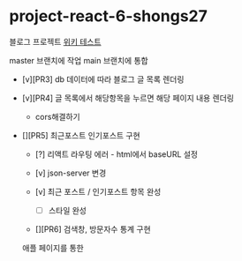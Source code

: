 # project-react-6-shongs27

블로그 프로젝트
[위키 테스트](https://github.com/CodeSoom/project-react-6-shongs27.wiki.git)

master 브랜치에 작업
main 브랜치에 통합

- [v][PR3] db 데이터에 따라 블로그 글 목록 렌더링
- [v][PR4] 글 목록에서 해당항목을 누르면 해당 페이지 내용 렌더링
  - cors해결하기
- [][PR5] 최근포스트 인기포스트 구현

  - [?] 리액트 라우팅 에러 - html에서 baseURL 설정
  - [v] json-server 변경
  - [v] 최근 포스트 / 인기포스트 항목 완성

    - [ ] 스타일 완성

  - [][PR6] 검색창, 방문자수 통계 구현

  애플 페이지를 통한
  
